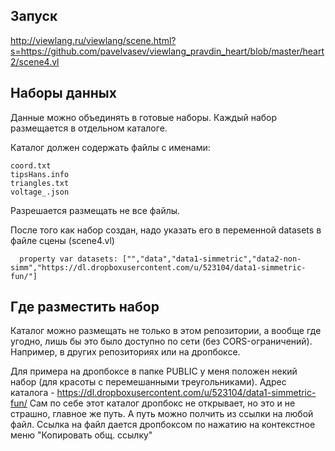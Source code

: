 ## Запуск

http://viewlang.ru/viewlang/scene.html?s=https://github.com/pavelvasev/viewlang_pravdin_heart/blob/master/heart2/scene4.vl

## Наборы данных

Данные можно объединять в готовые наборы.
Каждый набор размещается в отдельном каталоге.

Каталог должен содержать файлы с именами:
```
coord.txt
tipsHans.info
triangles.txt
voltage_.json
```
Разрешается размещать не все файлы. 

После того как набор создан, надо указать его в переменной datasets в файле сцены (scene4.vl)
```
  property var datasets: ["","data","data1-simmetric","data2-non-simm","https://dl.dropboxusercontent.com/u/523104/data1-simmetric-fun/"]
```

## Где разместить набор

Каталог можно размещать не только в этом репозитории, а вообще где угодно, лишь бы это было доступно по сети (без CORS-ограничений).
Например, в других репозиториях или на дропбоксе.

Для примера на дропбоксе в папке PUBLIC у меня положен некий набор (для красоты с перемешанными треугольниками).
Адрес каталога - https://dl.dropboxusercontent.com/u/523104/data1-simmetric-fun/
Сам по себе этот каталог дропбокс не открывает, но это и не страшно, главное же путь.
А путь можно полчить из ссылки на любой файл. 
Ссылка на файл дается дропбоксом по нажатию на контекстное меню "Копировать общ. ссылку"

